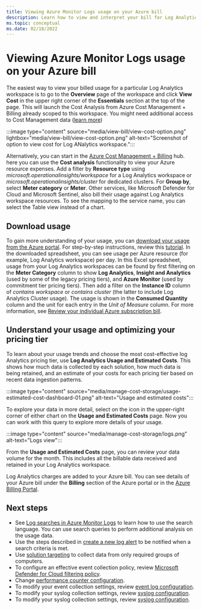 ```yaml
---
title: Viewing Azure Monitor Logs usage on your Azure bill
description: Learn how to view and interpret your bill for Log Analytics workspace usage in Azure Monitor Logs
ms.topic: conceptual
ms.date: 02/18/2022
---
```

 
# Viewing Azure Monitor Logs usage on your Azure bill
The easiest way to view your billed usage for a particular Log Analytics workspace is to go to the **Overview** page of the workspace and click **View Cost** in the upper right corner of the **Essentials** section at the top of the page. This will launch the Cost Analysis from Azure Cost Management + Billing already scoped to this workspace.  You might need additional access to Cost Management data ([learn more](../../cost-management-billing/costs/assign-access-acm-data.md))

:::image type="content" source="media/view-bill/view-cost-option.png" lightbox="media/view-bill/view-cost-option.png" alt-text="Screenshot of option to view cost for Log ANalytics workspace.":::

Alternatively, you can start in the [Azure Cost Management + Billing](../../cost-management-billing/costs/quick-acm-cost-analysis.md?toc=%2fazure%2fbilling%2fTOC.json) hub. here you can use the **Cost analysis** functionality to view your Azure resource expenses. Add a filter by **Resource type** using *microsoft.operationalinsights/workspace* for a Log Analytics workspace or *microsoft.operationalinsights/cluster* for dedicated clusters. For **Group by**, select **Meter category** or **Meter**. Other services, like Microsoft Defender for Cloud and Microsoft Sentinel, also bill their usage against Log Analytics workspace resources. To see the mapping to the service name, you can select the Table view instead of a chart.

## Download usage
To gain more understanding of your usage, you can [download your usage from the Azure portal](../../cost-management-billing/understand/download-azure-daily-usage.md). For step-by-step instructions, review this [tutorial](../../cost-management-billing/costs/tutorial-export-acm-data.md). In the downloaded spreadsheet, you can see usage per Azure resource (for example, Log Analytics workspace) per day. In this Excel spreadsheet, usage from your Log Analytics workspaces can be found by first filtering on the **Meter Category** column to show **Log Analytics**, **Insight and Analytics** (used by some of the legacy pricing tiers), and **Azure Monitor** (used by commitment tier pricing tiers). Then add a filter on the **Instance ID** column of *contains workspace* or *contains cluster* (the latter to include Log Analytics Cluster usage). The usage is shown in the **Consumed Quantity** column and the unit for each entry in the *Unit of Measure* column. For more information, see [Review your individual Azure subscription bill](../../cost-management-billing/understand/review-individual-bill.md). 

## Understand your usage and optimizing your pricing tier
To learn about your usage trends and choose the most cost-effective log Analytics pricing tier, use **Log Analytics Usage and Estimated Costs**. This shows how much data is collected by each solution, how much data is being retained, and an estimate of your costs for each pricing tier based on recent data ingestion patterns. 

:::image type="content" source="media/manage-cost-storage/usage-estimated-cost-dashboard-01.png" alt-text="Usage and estimated costs":::

To explore your data in more detail, select on the icon in the upper-right corner of either chart on the **Usage and Estimated Costs** page. Now you can work with this query to explore more details of your usage.  

:::image type="content" source="media/manage-cost-storage/logs.png" alt-text="Logs view":::

From the **Usage and Estimated Costs** page, you can review your data volume for the month. This includes all the billable data received and retained in your Log Analytics workspace.  
 
Log Analytics charges are added to your Azure bill. You can see details of your Azure bill under the **Billing** section of the Azure portal or in the [Azure Billing Portal](https://account.windowsazure.com/Subscriptions).  





## Next steps

- See [Log searches in Azure Monitor Logs](../logs/log-query-overview.md) to learn how to use the search language. You can use search queries to perform additional analysis on the usage data.
- Use the steps described in [create a new log alert](../alerts/alerts-metric.md) to be notified when a search criteria is met.
- Use [solution targeting](../insights/solution-targeting.md) to collect data from only required groups of computers.
- To configure an effective event collection policy, review [Microsoft Defender for Cloud filtering policy](../../security-center/security-center-enable-data-collection.md).
- Change [performance counter configuration](../agents/data-sources-performance-counters.md).
- To modify your event collection settings, review [event log configuration](../agents/data-sources-windows-events.md).
- To modify your syslog collection settings, review [syslog configuration](../agents/data-sources-syslog.md).
- To modify your syslog collection settings, review [syslog configuration](../agents/data-sources-syslog.md).
